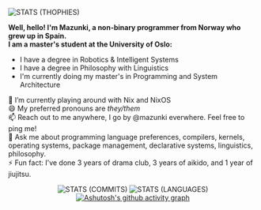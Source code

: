   <!--[![GitHub Streak](https://streak-stats.demolab.com/?user=mazunki&theme=dark)](https://git.io/streak-stats)-->
  ![STATS (THOPHIES)](https://github-profile-trophy.vercel.app/?username=mazunki&column=5&margin-w=5&margin-h=5)
</div>

**Well, hello! I'm Mazunki, a non-binary programmer from Norway who grew up in Spain. <br />**
**I am a master's student at the University of Oslo:**
  - I have a degree in Robotics & Intelligent Systems
  - I have a degree in Philosophy with Linguistics
  - I'm currently doing my master's in Programming and System Architecture

🌱 I’m currently playing around with Nix and NixOS <br />
😄 My preferred pronouns are *they/them* <br />
📫 Reach out to me anywhere, I go by @mazunki everwhere. Feel free to ping me! <br />
💬 Ask me about programming language preferences, compilers, kernels, operating systems, package management, declarative systems, linguistics, philosophy. <br />
⚡ Fun fact: I've done 3 years of drama club, 3 years of aikido, and 1 year of jiujitsu. <br />

<div align="center">
  
  ![STATS (COMMITS)](https://github-readme-stats-sabesansathananthan.vercel.app/api?username=mazunki&show_icons=true&hide_border=true&theme=gruvbox)
  ![STATS (LANGUAGES)](https://github-readme-stats.vercel.app/api/top-langs/?username=mazunki&layout=compact&theme=gruvbox&hide_border=true)
  [![Ashutosh's github activity graph](https://github-readme-activity-graph.vercel.app/graph?username=mazunki)](https://github.com/ashutosh00710/github-readme-activity-graph)
  
</div>


<!--
**mazunki/mazunki** is a ✨ _special_ ✨ repository because its `README.md` (this file) appears on your GitHub profile.

Here are some ideas to get you started:

- 🔭 I’m currently working on ...
- 🌱 I’m currently learning ...
- 👯 I’m looking to collaborate on ...
- 🤔 I’m looking for help with ...
- 📫 How to reach me: ...
- 😄 Pronouns: ...
-->
